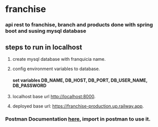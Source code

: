 # franchise

### api rest to franchise, branch and products done with spring boot and susing mysql database

## steps to run in localhost
1. create mysql database with franquicia name.
2. config environment variables to database.  
   #### set variables DB_NAME, DB_HOST, DB_PORT, DB_USER_NAME, DB_PASSWORD  

3. localhost base url <ins>http://localhost:8000</ins>.
4. deployed base url: <ins>https://franchise-production.up.railway.app</ins>.

### **Postman Documentation** [here](Franquicia.postman_collection.json), import in postman to use it.
